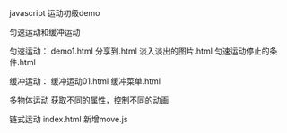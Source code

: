 javascript 运动初级demo

匀速运动和缓冲运动

匀速运动：
demo1.html
分享到.html
淡入淡出的图片.html
匀速运动停止的条件.html

缓冲运动：
缓冲运动01.html
缓冲菜单.html


多物体运动
获取不同的属性，控制不同的动画


链式运动
index.html   新增move.js